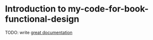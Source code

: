 # Introduction to my-code-for-book-functional-design

TODO: write [great documentation](http://jacobian.org/writing/what-to-write/)
